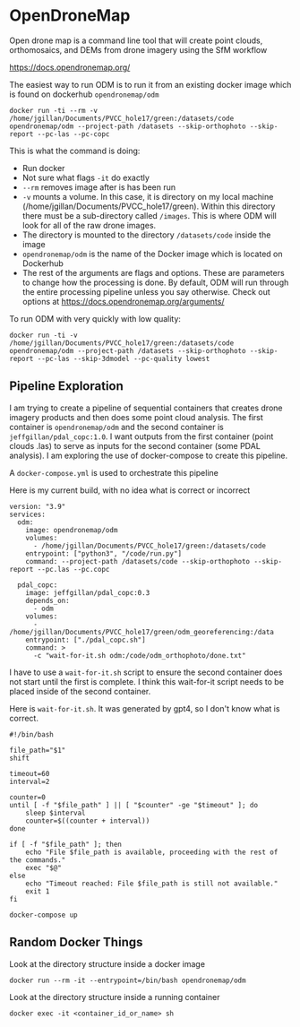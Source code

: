 # OpenDroneMap

Open drone map is a command line tool that will create point clouds, orthomosaics, and DEMs from drone imagery using the SfM workflow

https://docs.opendronemap.org/

The easiest way to run ODM is to run it from an existing docker image which is found on dockerhub
`opendronemap/odm`


```
docker run -ti --rm -v /home/jgillan/Documents/PVCC_hole17/green:/datasets/code  opendronemap/odm --project-path /datasets --skip-orthophoto --skip-report --pc-las --pc-copc 
```

This is what the command is doing:

* Run docker
* Not sure what flags `-it` do exactly
* `--rm` removes image after is has been run
* `-v` mounts a volume. In this case, it is directory on my local machine (/home/jgillan/Documents/PVCC_hole17/green). Within this directory there must be a sub-directory called `/images`. This is where ODM will look for all of the raw drone images. 
* The directory is mounted to the directory `/datasets/code` inside the image
* `opendronemap/odm` is the name of the Docker image which is located on Dockerhub
* The rest of the arguments are flags and options. These are parameters to change how the processing is done. By default, ODM will run through the entire processing pipeline unless you say otherwise. Check out options at https://docs.opendronemap.org/arguments/

To run ODM with very quickly with low quality:
```
docker run -ti -v /home/jgillan/Documents/PVCC_hole17/green:/datasets/code  opendronemap/odm --project-path /datasets --skip-orthophoto --skip-report --pc-las --skip-3dmodel --pc-quality lowest
```


## Pipeline Exploration
I am trying to create a pipeline of sequential containers that creates drone imagery products and then does some point cloud analysis. The first container is `opendronemap/odm` and the second container is `jeffgillan/pdal_copc:1.0`. I want outputs from the first container (point clouds .las) to serve as inputs for the second container (some PDAL analysis). I am exploring the use of docker-compose to create this pipeline. 

A `docker-compose.yml` is used to orchestrate this pipeline

Here is my current build, with no idea what is correct or incorrect 
```
version: "3.9"
services:
  odm:
    image: opendronemap/odm
    volumes:
      - /home/jgillan/Documents/PVCC_hole17/green:/datasets/code
    entrypoint: ["python3", "/code/run.py"]
    command: --project-path /datasets/code --skip-orthophoto --skip-report --pc.las --pc.copc

  pdal_copc:
    image: jeffgillan/pdal_copc:0.3
    depends_on:
      - odm
    volumes:
      - /home/jgillan/Documents/PVCC_hole17/green/odm_georeferencing:/data
    entrypoint: ["./pdal_copc.sh"]
    command: >
      -c "wait-for-it.sh odm:/code/odm_orthophoto/done.txt"
```      
I have to use a `wait-for-it.sh` script to ensure the second container does not start until the first is complete. I think this wait-for-it script needs to be placed inside of the second container.  

Here is `wait-for-it.sh`. It was generated by gpt4, so I don't know what is correct. 
```
#!/bin/bash

file_path="$1"
shift

timeout=60
interval=2

counter=0
until [ -f "$file_path" ] || [ "$counter" -ge "$timeout" ]; do
    sleep $interval
    counter=$((counter + interval))
done

if [ -f "$file_path" ]; then
    echo "File $file_path is available, proceeding with the rest of the commands."
    exec "$@"
else
    echo "Timeout reached: File $file_path is still not available."
    exit 1
fi
```

`docker-compose up`


## Random Docker Things
Look at the directory structure inside a docker image
```
docker run --rm -it --entrypoint=/bin/bash opendronemap/odm
```
Look at the directory structure inside a running container
```
docker exec -it <container_id_or_name> sh
```
